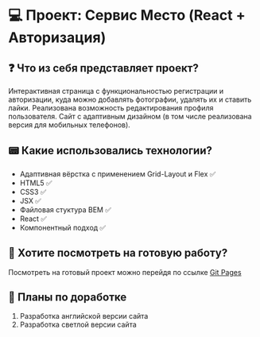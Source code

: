 # 💻 Проект: Сервис Место (React + Авторизация)

## ❓ Что из себя представляет проект?
Интерактивная страница с функциональностью регистрации и авторизации, куда можно добавлять фотографии, удалять их и ставить лайки. Реализована возможность редактирования профиля пользователя. Сайт с адаптивным дизайном (в том числе реализована версия для мобильных телефонов).

## 📟 Какие использовались технологии?
* Адаптивная вёрстка с применением Grid-Layout и Flex ✅
* HTML5 ✅
* CSS3 ✅
* JSX ✅
* Файловая стуктура BEM ✅
* React ✅
* Компонентный подход ✅

## 🙉 Хотите посмотреть на готовую работу?
Посмотреть на готовый проект можно перейдя по ссылке [Git Pages](https://kappakappakappakappakappa.github.io/react-mesto-auth/)

## 🎯 Планы по доработке
1. Разработка английской версии сайта
2. Разработка светлой версии сайта

